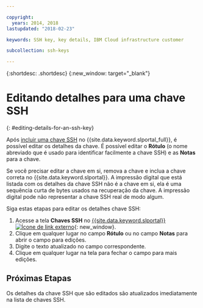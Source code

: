 ```yaml
---

copyright:
  years: 2014, 2018
lastupdated: "2018-02-23"

keywords: SSH key, key details, IBM Cloud infrastructure customer

subcollection: ssh-keys

---
```


{:shortdesc: .shortdesc}
{:new_window: target="_blank"}

# Editando detalhes para uma chave SSH
{: #editing-details-for-an-ssh-key}

Após [incluir uma chave SSH](/docs/infrastructure/ssh-keys?topic=ssh-keys-adding-an-ssh-key) no
{{site.data.keyword.slportal_full}}, é possível editar os detalhes da chave. É possível editar o
**Rótulo** (o nome abreviado que é usado para identificar facilmente a chave SSH) e as
**Notas** para a chave.

Se você precisar editar a chave em si, remova a chave e inclua a chave correta no {{site.data.keyword.slportal}}. A impressão digital que está listada com os detalhes da chave SSH não é a chave em si, ela é uma sequência curta de bytes usados na recuperação da chave. A impressão digital pode não representar a chave SSH real de modo algum.

Siga estas etapas para editar os detalhes chave SSH:

1. Acesse a tela **Chaves SSH** no [{{site.data.keyword.slportal}} ![Ícone de link externo](../../icons/launch-glyph.svg "Ícone de link externo")](https://control.softlayer.com/){: new_window}.
2. Clique em qualquer lugar no campo **Rótulo** ou no campo **Notas** para abrir o campo para edições.
3. Digite o texto atualizado no campo correspondente.
4. Clique em qualquer lugar na tela para fechar o campo para mais edições.


## Próximas Etapas

Os detalhes da chave SSH que são editados são atualizados imediatamente na lista de chaves SSH.
